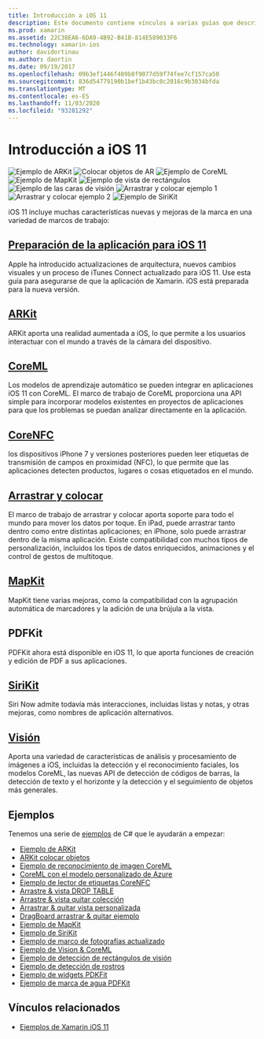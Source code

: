 ```yaml
---
title: Introducción a iOS 11
description: Este documento contiene vínculos a varias guías que describen las características de iOS 11, como ARKit, CoreML, MapKit, PDFKit, SiriKit, Vision Framework y mucho más.
ms.prod: xamarin
ms.assetid: 22C38EA6-6DA9-4B92-B41B-814E589033F6
ms.technology: xamarin-ios
author: davidortinau
ms.author: daortin
ms.date: 09/19/2017
ms.openlocfilehash: 09b3ef1446f489b8f9077d59f74fee7cf157ca50
ms.sourcegitcommit: 836d54779190b1bef1b43bc0c2016c9b3034bfda
ms.translationtype: MT
ms.contentlocale: es-ES
ms.lasthandoff: 11/03/2020
ms.locfileid: "93281292"
---
```

# <a name="introduction-to-ios-11"></a>Introducción a iOS 11

![Ejemplo de ARKit](images/arkit.png) ![Colocar objetos de AR](images/arkit2.png) ![Ejemplo de CoreML](images/coreml.png) ![Ejemplo de MapKit](images/mapkit.png) ![Ejemplo de vista de rectángulos](images/vision1.png) ![Ejemplo de las caras de visión](images/vision2.png) ![Arrastrar y colocar ejemplo 1](images/drag-drop.png) ![Arrastrar y colocar ejemplo 2](images/drag-drop2.png) ![Ejemplo de SiriKit](images/sirikit.png)

iOS 11 incluye muchas características nuevas y mejoras de la marca en una variedad de marcos de trabajo:

## <a name="preparing-your-app-for-ios-11"></a>[Preparación de la aplicación para iOS 11](updating-your-app/index.md)

Apple ha introducido actualizaciones de arquitectura, nuevos cambios visuales y un proceso de iTunes Connect actualizado para iOS 11. Use esta guía para asegurarse de que la aplicación de Xamarin. iOS está preparada para la nueva versión.

## <a name="arkit"></a>[ARKit](arkit/index.md)

ARKit aporta una realidad aumentada a iOS, lo que permite a los usuarios interactuar con el mundo a través de la cámara del dispositivo.

## <a name="coreml"></a>[CoreML](coreml.md)

Los modelos de aprendizaje automático se pueden integrar en aplicaciones iOS 11 con CoreML. El marco de trabajo de CoreML proporciona una API simple para incorporar modelos existentes en proyectos de aplicaciones para que los problemas se puedan analizar directamente en la aplicación.

## <a name="corenfc"></a>[CoreNFC](corenfc.md)

los dispositivos iPhone 7 y versiones posteriores pueden leer etiquetas de transmisión de campos en proximidad (NFC), lo que permite que las aplicaciones detecten productos, lugares o cosas etiquetados en el mundo.

## <a name="drag-and-drop"></a>[Arrastrar y colocar](drag-and-drop.md)

El marco de trabajo de arrastrar y colocar aporta soporte para todo el mundo para mover los datos por toque. En iPad, puede arrastrar tanto dentro como entre distintas aplicaciones; en iPhone, solo puede arrastrar dentro de la misma aplicación. Existe compatibilidad con muchos tipos de personalización, incluidos los tipos de datos enriquecidos, animaciones y el control de gestos de multitoque.

## <a name="mapkit"></a>[MapKit](mapkit.md)

MapKit tiene varias mejoras, como la compatibilidad con la agrupación automática de marcadores y la adición de una brújula a la vista.

## <a name="pdfkit"></a>PDFKit

PDFKit ahora está disponible en iOS 11, lo que aporta funciones de creación y edición de PDF a sus aplicaciones.

## <a name="sirikit"></a>[SiriKit](sirikit.md)

Siri Now admite todavía más interacciones, incluidas listas y notas, y otras mejoras, como nombres de aplicación alternativos.

## <a name="vision"></a>[Visión](vision.md)

Aporta una variedad de características de análisis y procesamiento de imágenes a iOS, incluidas la detección y el reconocimiento faciales, los modelos CoreML, las nuevas API de detección de códigos de barras, la detección de texto y el horizonte y la detección y el seguimiento de objetos más generales.

## <a name="samples"></a>Ejemplos

Tenemos una serie de [ejemplos](/samples/browse/?products=xamarin&term=Xamarin.iOS%2biOS11) de C# que le ayudarán a empezar:

- [Ejemplo de ARKit](/samples/xamarin/ios-samples/ios11-arkitsample)
- [ARKit colocar objetos](/samples/xamarin/ios-samples/ios11-arkitplacingobjects)
- [Ejemplo de reconocimiento de imagen CoreML](/samples/xamarin/ios-samples/ios11-coremlimagerecognition)
- [CoreML con el modelo personalizado de Azure](/samples/xamarin/ios-samples/ios11-coremlazuremodel)
- [Ejemplo de lector de etiquetas CoreNFC](/samples/xamarin/ios-samples/ios11-nfctagreader)
- [Arrastre & vista DROP TABLE](/samples/xamarin/ios-samples/ios11-draganddroptableview)
- [Arrastre & vista quitar colección](/samples/xamarin/ios-samples/ios11-draganddropcollectionview)
- [Arrastrar & quitar vista personalizada](/samples/xamarin/ios-samples/ios11-draganddropcustomview)
- [DragBoard arrastrar & quitar ejemplo](/samples/xamarin/ios-samples/ios11-draganddropdragboard)
- [Ejemplo de MapKit](/samples/xamarin/ios-samples/ios11-mapkitsample)
- [Ejemplo de SiriKit](/samples/xamarin/ios-samples/ios11-sirikitsample)
- [Ejemplo de marco de fotografías actualizado](/samples/xamarin/ios-samples/ios11-samplephotoapp)
- [Ejemplo de Vision & CoreML](/samples/xamarin/ios-samples/ios11-coremlvision)
- [Ejemplo de detección de rectángulos de visión](/samples/xamarin/ios-samples/ios11-visionrectangles/)
- [Ejemplo de detección de rostros](/samples/xamarin/ios-samples/ios11-visionfaces)
- [Ejemplo de widgets PDKFit](/samples/xamarin/ios-samples/ios11-pdfannotationwidgetsadvanced)
- [Ejemplo de marca de agua PDFKit](/samples/xamarin/ios-samples/ios11-pdfdocumentwatermark)

## <a name="related-links"></a>Vínculos relacionados

- [Ejemplos de Xamarin iOS 11](/samples/browse/?products=xamarin&term=Xamarin.iOS%2biOS11)
